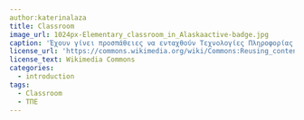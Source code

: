 ```yaml
---
author:katerinalaza
title: Classroom
image_url: 1024px-Elementary_classroom_in_Alaskaactive-badge.jpg
caption: 'Έχουν γίνει προσπάθειες να ενταχθούν Τεχνολογίες Πληροφορίας και Επικοινωνίας (ΤΠΕ) στην ελληνική εκπαίδευση χωρίς όμως επιτυχία. Παρόλα αυτά εκπαιδευτικοί και εκπαιδευόμενοι έχουν θετική στάση στα ΤΠΕ και επιδιώκουν την ομαλή και επιτυχή ένταξη τους στην εκπαίδευση.'
license_url: 'https://commons.wikimedia.org/wiki/Commons:Reusing_content_outside_Wikimedia?fbclid=IwAR3evZQFYa6yGLe69ecwyKCXLhiOu9x1UsqMR6sn38cP3fAT2xNADyZFLYg'
license_text: Wikimedia Commons
categories:
  - introduction
tags:
  - Classroom
  - ΤΠΕ
---
```

